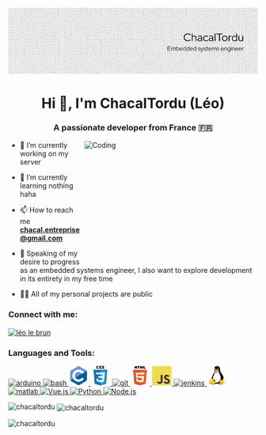 ![Header](./github-header-image(2).png)
<h1 align="center">Hi 👋, I'm ChacalTordu (Léo)</h1>
<h3 align="center">A passionate developer from France 🇫🇷</h3>
<img align ="right" alt="Coding" height=250 width=350 src="https://thumbs.gfycat.com/EvilNextDevilfish-small.gif"/>

- 🔭 I’m currently working on my server

- 🌱 I’m currently learning nothing haha

- 📫 How to reach me **chacal.entreprise@gmail.com**

- 📄 Speaking of my desire to progress as an embedded systems engineer, I also want to explore development in its entirety in my free time

- 👨‍💻 All of my personal projects are public

<h3 align="left">Connect with me:</h3>
<p align="left">
<a href="https://www.linkedin.com/in/l%C3%A9o-le-brun-67b3a2173" target="blank"><img align="center" src="https://raw.githubusercontent.com/rahuldkjain/github-profile-readme-generator/master/src/images/icons/Social/linked-in-alt.svg" alt="léo le brun" height="30" width="40" /></a>
</p>

<h3 align="left">Languages and Tools:</h3>
<p align="left"> 
<a href="https://www.arduino.cc/" target="_blank" rel="noreferrer"> <img src="https://cdn.worldvectorlogo.com/logos/arduino-1.svg" alt="arduino" width="40" height="40"/> </a> 
<a href="https://www.gnu.org/software/bash/" target="_blank" rel="noreferrer"> <img src="https://www.vectorlogo.zone/logos/gnu_bash/gnu_bash-icon.svg" alt="bash" width="40" height="40"/> </a> 
<a href="https://www.cprogramming.com/" target="_blank" rel="noreferrer"> <img src="https://raw.githubusercontent.com/devicons/devicon/master/icons/c/c-original.svg" alt="c" width="40" height="40"/> </a> 
<a href="https://www.w3schools.com/css/" target="_blank" rel="noreferrer"> <img src="https://raw.githubusercontent.com/devicons/devicon/master/icons/css3/css3-original-wordmark.svg" alt="css3" width="40" height="40"/> </a> 
<a href="https://git-scm.com/" target="_blank" rel="noreferrer"> <img src="https://www.vectorlogo.zone/logos/git-scm/git-scm-icon.svg" alt="git" width="40" height="40"/> </a> 
<a href="https://www.w3.org/html/" target="_blank" rel="noreferrer"> <img src="https://raw.githubusercontent.com/devicons/devicon/master/icons/html5/html5-original-wordmark.svg" alt="html5" width="40" height="40"/> </a> 
<a href="https://developer.mozilla.org/en-US/docs/Web/JavaScript" target="_blank" rel="noreferrer"> <img src="https://raw.githubusercontent.com/devicons/devicon/master/icons/javascript/javascript-original.svg" alt="javascript" width="40" height="40"/> </a> 
<a href="https://www.jenkins.io" target="_blank" rel="noreferrer"> <img src="https://www.vectorlogo.zone/logos/jenkins/jenkins-icon.svg" alt="jenkins" width="40" height="40"/> </a> 
<a href="https://www.linux.org/" target="_blank" rel="noreferrer"> <img src="https://raw.githubusercontent.com/devicons/devicon/master/icons/linux/linux-original.svg" alt="linux" width="40" height="40"/> </a> 
<a href="https://www.mathworks.com/" target="_blank" rel="noreferrer"> <img src="https://upload.wikimedia.org/wikipedia/commons/2/21/Matlab_Logo.png" alt="matlab" width="40" height="40"/> </a> 
<a href="https://vuejs.org" target="_blank"> <img src="https://vuejs.org/images/logo.png" alt="Vue.js" width="40" height="40"/> </a>
<a href="https://www.python.org" target="_blank"> <img src="https://www.python.org/static/community_logos/python-logo-generic.svg" alt="Python" width="40" height="40"/> </a>
<a href="https://nodejs.org" target="_blank"> <img src="https://nodejs.org/static/images/logo.svg" alt="Node.js" width="40" height="40"/> </a>

</p>

<p><img align="left" src="https://github-readme-stats.vercel.app/api/top-langs?username=chacaltordu&show_icons=true&locale=en&layout=compact" alt="chacaltordu" /></p>

<p>&nbsp;<img align="center" src="https://github-readme-stats.vercel.app/api?username=chacaltordu&show_icons=true&locale=en" alt="chacaltordu" /></p>

<p><img align="center" src="https://github-readme-streak-stats.herokuapp.com/?user=chacaltordu&" alt="chacaltordu" /></p>
